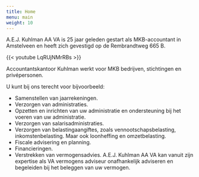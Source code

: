 ```yaml
---
title: Home
menu: main
weight: 10
---
```

A.E.J. Kuhlman AA VA is 25 jaar geleden gestart als MKB-accountant in Amstelveen en heeft zich gevestigd op de Rembrandtweg 665 B.

{{< youtube LqRUjNMrRBs >}}

Accountantskantoor Kuhlman werkt voor MKB bedrijven, stichtingen en privépersonen.

U kunt bij ons terecht voor bijvoorbeeld:

- Samenstellen van jaarrekeningen.
- Verzorgen van administraties.
- Opzetten en inrichten van uw administratie en ondersteuning bij het voeren van uw administratie.
- Verzorgen van salarisadministraties.
- Verzorgen van belastingaangiftes, zoals vennootschapsbelasting, inkomstenbelasting. Maar ook loonheffing en omzetbelasting.
- Fiscale advisering en planning.
- Financieringen.
- Verstrekken van vermogensadvies. A.E.J. Kuhlman AA VA kan vanuit zijn expertise als VA vermogens adviseur onafhankelijk adviseren en begeleiden bij het beleggen van uw vermogen.

